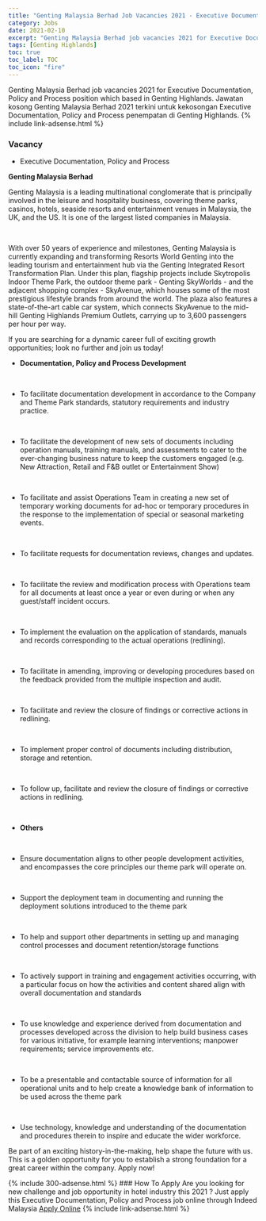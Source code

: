 ```yaml
---
title: "Genting Malaysia Berhad Job Vacancies 2021 - Executive Documentation, Policy and Process" 
category: Jobs 
date: 2021-02-10 
excerpt: "Genting Malaysia Berhad job vacancies 2021 for Executive Documentation, Policy and Process position which based in Genting Highlands. Jawatan kosong Genting Malaysia Berhad 2021 terkini untuk kekosongan Executive Documentation, Policy and Process penempatan di Genting Highlands" 
tags: [Genting Highlands] 
toc: true 
toc_label: TOC 
toc_icon: "fire" 
--- 
```


Genting Malaysia Berhad job vacancies 2021 for Executive Documentation, Policy and Process position which based in Genting Highlands. Jawatan kosong Genting Malaysia Berhad 2021 terkini untuk kekosongan Executive Documentation, Policy and Process penempatan di Genting Highlands. 
{% include link-adsense.html %} 
### Vacancy 
- Executive Documentation, Policy and Process 
<div><div><p><b>Genting Malaysia Berhad<br>
</b></p><p></p><p>Genting Malaysia is a leading multinational conglomerate that is principally involved in the leisure and hospitality business, covering theme parks, casinos, hotels, seaside resorts and entertainment venues in Malaysia, the UK, and the US. It is one of the largest listed companies in Malaysia.</p><br>
<p></p>
<p>With over 50 years of experience and milestones, Genting Malaysia is currently expanding and transforming Resorts World Genting into the leading tourism and entertainment hub via the Genting Integrated Resort Transformation Plan. Under this plan, flagship projects include Skytropolis Indoor Theme Park, the outdoor theme park - Genting SkyWorlds - and the adjacent shopping complex - SkyAvenue, which houses some of the most prestigious lifestyle brands from around the world. The plaza also features a state-of-the-art cable car system, which connects SkyAvenue to the mid-hill Genting Highlands Premium Outlets, carrying up to 3,600 passengers per hour per way.</p>
<p>If you are searching for a dynamic career full of exciting growth opportunities; look no further and join us today!</p>
<ul>
<li><b>Documentation, Policy and Process Development</b></li></ul><br>
<p>
</p><ul><li>To facilitate documentation development in accordance to the Company and Theme Park standards, statutory requirements and industry practice.</li></ul><br>
<p>
</p><ul><li>To facilitate the development of new sets of documents including operation manuals, training manuals, and assessments to cater to the ever-changing business nature to keep the customers engaged (e.g. New Attraction, Retail and F&amp;B outlet or Entertainment Show)</li></ul><br>
<p>
</p><ul><li>To facilitate and assist Operations Team in creating a new set of temporary working documents for ad-hoc or temporary procedures in the response to the implementation of special or seasonal marketing events.</li></ul><br>
<p>
</p><ul><li>To facilitate requests for documentation reviews, changes and updates.</li></ul><br>
<p>
</p><ul><li>To facilitate the review and modification process with Operations team for all documents at least once a year or even during or when any guest/staff incident occurs.</li></ul><br>
<p>
</p><ul><li>To implement the evaluation on the application of standards, manuals and records corresponding to the actual operations (redlining).</li></ul><br>
<p>
</p><ul><li>To facilitate in amending, improving or developing procedures based on the feedback provided from the multiple inspection and audit.</li></ul><br>
<p>
</p><ul><li>To facilitate and review the closure of findings or corrective actions in redlining.</li></ul><br>
<p>
</p><ul><li>To implement proper control of documents including distribution, storage and retention.</li></ul><br>
<p>
</p><ul><li>To follow up, facilitate and review the closure of findings or corrective actions in redlining.</li></ul><br>
<p>
</p><ul><li><b>Others</b></li></ul><br>
<p>
</p><div><div><ul><li>Ensure documentation aligns to other people development activities, and encompasses the core principles our theme park will operate on.</li></ul><br>
</div></div><p></p><div><div><ul><li>Support the deployment team in documenting and running the deployment solutions introduced to the theme park</li></ul><br>
</div></div><p></p><div><div><ul><li>To help and support other departments in setting up and managing control processes and document retention/storage functions</li></ul><br>
</div></div><p></p><div><div><ul><li>To actively support in training and engagement activities occurring, with a particular focus on how the activities and content shared align with overall documentation and standards</li></ul><br>
</div></div><p></p><div><div><ul><li>To use knowledge and experience derived from documentation and processes developed across the division to help build business cases for various initiative, for example learning interventions; manpower requirements; service improvements etc.</li></ul><br>
</div></div><p></p><div><div><ul><li>To be a presentable and contactable source of information for all operational units and to help create a knowledge bank of information to be used across the theme park</li></ul><br>
</div></div><p></p><div><div><ul><li>Use technology, knowledge and understanding of the documentation and procedures therein to inspire and educate the wider workforce.</li>
</ul></div></div><p>Be part of an exciting history-in-the-making, help shape the future with us. This is a golden opportunity for you to establish a strong foundation for a great career within the company. Apply now!</p></div></div> 
{% include 300-adsense.html %} 
### How To Apply 
Are you looking for new challenge and job opportunity in hotel industry this 2021 ?
Just apply this Executive Documentation, Policy and Process job online through Indeed Malaysia 
<a href="https://malaysia.indeed.com/viewjob?jk=e4a92f29d3c500dc" class="btn btn--info" target="_blank" rel="nofollow noopenner">Apply Online</a> 
{% include link-adsense.html %} 